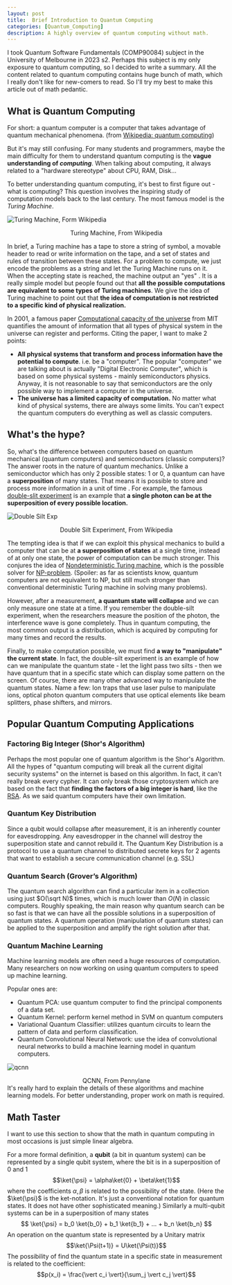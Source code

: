 ```yaml
---
layout: post
title:  Brief Introduction to Quantum Computing
categories: [Quantum_Computing]
description: A highly overview of quantum computing without math.
---
```


I took Quantum Software Fundamentals (COMP90084) subject in the University of Melbourne in 2023 s2. Perhaps this subject is my only exposure to quantum computing, so I decided to write a summary. All the content related to quantum computing contains huge bunch of math, which I really don't like for new-comers to read. So I'll try my best to make this article out of math pedantic.

## What is Quantum Computing
For short: a quantum computer is a computer that takes advantage of quantum mechanical phenomena. (from [Wikipedia: quantum computing](https://en.wikipedia.org/wiki/Quantum_computing))

But it's may still confusing. For many students and programmers, maybe the main difficulty for them to understand quantum computing is the **vague understanding of *computing***. When talking about computing, it always related to a "hardware stereotype" about CPU, RAM, Disk... 

To better understanding quantum computing, it's best to first figure out - what is computing? This question involves the inspiring study of computation models back to the last century. The most famous model is the *Turing Machine*.

![Turing Machine, Form Wikipedia](https://upload.wikimedia.org/wikipedia/commons/4/4b/State_diagram_3_state_busy_beaver_2B.svg)
<center>Turing Machine, From Wikipedia</center>

In brief, a Turing machine has a tape to store a string of symbol, a movable header to read or write information on the tape, and a set of states and rules of transition between these states. For a problem to compute, we just encode the problems as a string and let the Turing Machine runs on it. When the accepting state is reached, the machine output an "yes" . It is a really simple model but people found out that **all the possible computations are equivalent to some types of Turing machines**. We give the idea of Turing machine to point out that **the idea of computation is not restricted to a specific kind of physical realization.** 

In 2001, a famous paper [Computational capacity of the universe] from MIT quantifies the amount of information that all types of physical system in the universe can register and performs. Citing the paper, I want to make 2 points:
- **All physical systems that transform and process information have the potential to compute**. i.e. be a "computer". The popular "computer" we are talking about is actually "Digital Electronic Computer", which is based on some physical systems - mainly semiconductors physics. Anyway, it is not reasonable to say that semiconductors are the only possible way to implement a computer in the universe.
- **The universe has a limited capacity of computation.** No matter what kind of physical systems, there are always some limits. You can't expect the quantum computers do everything as well as classic computers.

## What's the hype?
So, what's the difference between computers based on quantum mechanical (quantum computers) and semiconductors (classic computers)? The answer roots in the nature of quantum mechanics. Unlike a semiconductor which has only 2 possible states:  1 or 0, a quantum can have a **superposition** of many states. That means it is possible to store and process more information in a unit of time . For example, the famous [double-slit experiment](https://en.wikipedia.org/wiki/Double-slit_experiment) is an example that **a single photon can be at the superposition of every possible location.**

![Double Silt Exp](https://upload.wikimedia.org/wikipedia/commons/c/cd/Double-slit.svg)
<center>Double Silt Experiment, From Wikipedia</center>

The tempting idea is that if we can exploit this physical mechanics to build a computer that can be at **a superposition of states** at a single time, instead of at only one state, the power of computation can be much stronger. This conjures the idea of [Nondeterministic Turing machine](https://en.wikipedia.org/wiki/Nondeterministic_Turing_machine), which is the possible solver for [NP-problem](https://en.wikipedia.org/wiki/P_versus_NP_problem). (Spoiler: as far as scientists know, quantum computers are not equivalent to NP, but still much stronger than conventional deterministic Turing machine in solving many problems).

However, after a measurement, **a quantum state will collapse** and we can only measure one state at a time. If you remember the double-silt experiment, when the researchers measure the position of the photon, the interference wave is gone completely. Thus in quantum computing, the most common output is a distribution, which is acquired by computing for many times and record the results. 

Finally, to make computation possible, we must find **a way to "manipulate" the current state**. In fact, the double-silt experiment is an example of how can we manipulate the quantum state -  let the light pass two silts - then we have quantum that in a specific state which can display some pattern on the screen.  Of course, there are many other advanced way to manipulate the quantum states. Name a few: Ion traps that use laser pulse to manipulate ions, optical photon quantum computers that use optical elements  like beam splitters, phase shifters, and mirrors.
## Popular Quantum Computing Applications
### Factoring Big Integer (Shor's Algorithm)
Perhaps the most popular one of quantum algorithm is the Shor's Algorithm. All the hypes of "quantum computing will break all the current digital security systems" on the internet is based on this algorithm. In fact, it can't really break every cypher. It can only break those cryptosystem which are based on the fact that **finding the factors of a big integer is hard**, like the [RSA](https://en.wikipedia.org/wiki/RSA_(cryptosystem)#Key_generation). As we said quantum computers have their own limitation. 
### Quantum Key Distribution
Since a qubit would collapse after measurement, it is an inherently counter for eavesdropping. Any eavesdropper in the channel will destroy the superposition state and cannot rebuild it. The Quantum Key Distribution is a protocol to use a quantum channel to distributed secrete keys for 2 agents that want to establish a secure communication channel (e.g. SSL) 

### Quantum Search (Grover’s Algorithm)
The quantum search algorithm can find a particular item in a collection using just $O(\sqrt N)$ times, which is much lower than $O(N)$ in classic computers. Roughly speaking, the main reason why quantum search can be so fast is that we can have all the possible solutions in a superposition of quantum states. A quantum operation (manipulation of quantum states) can be applied to the superposition and amplify the right solution after that.   

### Quantum Machine Learning
Machine learning models are often need a huge resources of computation. Many researchers on now working on using quantum computers to speed up machine learning.  

Popular ones are:
- Quantum PCA: use quantum computer to find the principal components of a data set.
- Quantum Kernel: perform kernel method in SVM on quantum computers
- Variational Quantum Classifier: utilizes quantum circuits to learn the pattern of data and perform classification.
- Quantum Convolutional Neural Network: use the idea of convolutional neural networks to build a machine learning model in quantum computers.

![qcnn](https://pennylane.ai/961b9be93a38a37064a639ec5370297a/qcnn.svg)

<center>QCNN, From Pennylane </center>
It's really hard to explain the details of these algorithms and machine learning models. For better understanding, proper work on math is required. 

## Math Taster
I want to use this section to show that the math in quantum computing in most occasions is just simple linear algebra.

For a more formal definition, a **qubit** (a bit in quantum system) can be represented by a single qubit system, where the bit is in a superposition of 0 and 1
$$\ket{\psi} = \alpha\ket{0} + \beta\ket{1}$$
where the coefficients $\alpha, \beta$ is related to the possibility of the state.  (Here the $\ket{\psi}$ is the ket-notation. It's just a conventional notation for quantum states. It does not have other sophisticated meaning.)
Similarly a multi-qubit systems can be in a superposition of many states
$$
\ket{\psi} = b_0 \ket{b_0} + b_1 \ket{b_1} + ... + b_n \ket{b_n}
$$
An operation on the quantum state is represented by a Unitary matrix
$$\ket{\Psi(t+1)} = U\ket{\Psi(t)}$$
The possibility of find the quantum state in a specific state in measurement is related to the coefficient:
$$p(x_i) = \frac{\vert c_i \vert}{\sum_j \vert c_j \vert}$$


[Computational capacity of the universe]: https://arxiv.org/abs/quant-ph/0110141